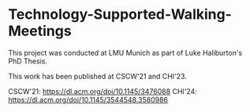 # Technology-Supported-Walking-Meetings
This project was conducted at LMU Munich as part of Luke Haliburton's PhD Thesis.

This work has been published at CSCW'21 and CHI'23.

CSCW'21: https://dl.acm.org/doi/10.1145/3476088
CHI'24: https://dl.acm.org/doi/10.1145/3544548.3580986
